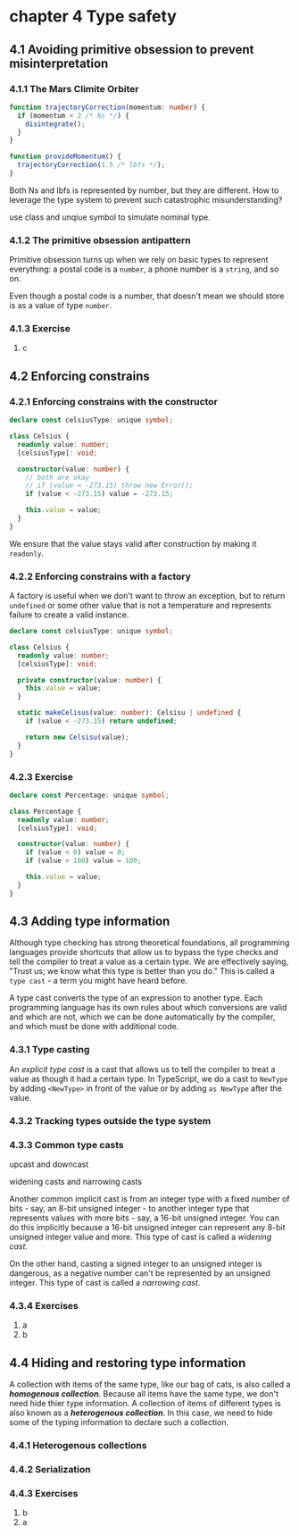 # chapter 4 Type safety

## 4.1 Avoiding primitive obsession to prevent misinterpretation

### 4.1.1 The Mars Climite Orbiter

```ts
function trajectoryCorrection(momentum: number) {
  if (momentum < 2 /* Ns */) {
    disintegrate();
  }
}

function provideMomentum() {
  trajectoryCorrection(1.5 /* lbfs */);
}
```

Both Ns and lbfs is represented by number, but they are different. How to leverage the type system to prevent such catastrophic misunderstanding?

use class and unqiue symbol to simulate nominal type.

### 4.1.2 The primitive obsession antipattern

Primitive obsession turns up when we rely on basic types to represent everything: a postal code is a `number`, a phone number is a `string`, and so on.

Even though a postal code is a number, that doesn't mean we should store is as a value of type `number`.

### 4.1.3 Exercise

1. c

## 4.2 Enforcing constrains

### 4.2.1 Enforcing constrains with the constructor

```ts
declare const celsiusType: unique symbol;

class Celsius {
  readonly value: number;
  [celsiusType]: void;

  constructor(value: number) {
    // both are okay
    // if (value < -273.15) throw new Error();
    if (value < -273.15) value = -273.15;

    this.value = value;
  }
}
```

We ensure that the value stays valid after construction by making it `readonly`.

### 4.2.2 Enforcing constrains with a factory

A factory is useful when we don't want to throw an exception, but to return `undefined` or some other value that is not a temperature and represents failure to create a valid instance.

```ts
declare const celsiusType: unique symbol;

class Celsius {
  readonly value: number;
  [celsiusType]: void;

  private constructor(value: number) {
    this.value = value;
  }

  static makeCelisus(value: number): Celsisu | undefined {
    if (value < -273.15) return undefined;

    return new Celsisu(value);
  }
}
```

### 4.2.3 Exercise

```ts
declare const Percentage: unique symbol;

class Percentage {
  readonly value: number;
  [celsiusType]: void;

  constructor(value: number) {
    if (value < 0) value = 0;
    if (value > 100) value = 100;

    this.value = value;
  }
}
```

## 4.3 Adding type information

Although type checking has strong theoretical foundations, all programming languages provide shortcuts that allow us to bypass the type checks and tell the compiler to treat a value as a certain type. We are effectively saying, "Trust us; we know what this type is better than you do." This is called a `type cast` - a term you might have heard before.

A type cast converts the type of an expression to another type. Each programming language has its own rules about which conversions are valid and which are not, which we can be done automatically by the compiler, and which must be done with additional code.

### 4.3.1 Type casting

An _explicit type cast_ is a cast that allows us to tell the compiler to treat a value as though it had a certain type. In TypeScript, we do a cast to `NewType` by adding `<NewType>` in front of the value or by adding `as NewType` after the value.

### 4.3.2 Tracking types outside the type system

### 4.3.3 Common type casts

upcast and downcast

widening casts and narrowing casts

Another common implicit cast is from an integer type with a fixed number of bits - say, an 8-bit unsigned integer - to another integer type that represents values with more bits - say, a 16-bit unsigned integer. You can do this implicitly because a 16-bit unsigned integer can represent any 8-bit unsigned integer value and more. This type of cast is called a _widening cast_.

On the other hand, casting a signed integer to an unsigned integer is dangerous, as a negative number can't be represented by an unsigned integer. This type of cast is called a _narrowing cast_.

### 4.3.4 Exercises

1. a
2. b

## 4.4 Hiding and restoring type information

A collection with items of the same type, like our bag of cats, is also called a **_homogenous collection_**. Because all items have the same type, we don't need hide thier type information. A collection of items of different types is also known as a **_heterogenous collection_**. In this case, we need to hide some of the typing information to declare such a collection.

### 4.4.1 Heterogenous collections

### 4.4.2 Serialization

### 4.4.3 Exercises

1. b
2. a
